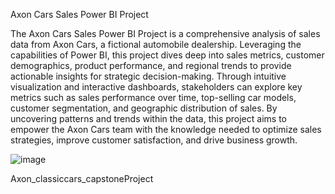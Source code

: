 Axon Cars Sales Power BI Project

The Axon Cars Sales Power BI Project is a comprehensive analysis of sales data from Axon Cars, a fictional automobile dealership. Leveraging the capabilities of Power BI, this project dives deep into sales metrics, customer demographics, product performance, and regional trends to provide actionable insights for strategic decision-making. Through intuitive visualization and interactive dashboards, stakeholders can explore key metrics such as sales performance over time, top-selling car models, customer segmentation, and geographic distribution of sales. By uncovering patterns and trends within the data, this project aims to empower the Axon Cars team with the knowledge needed to optimize sales strategies, improve customer satisfaction, and drive business growth.

![image](https://github.com/harika1795/Axon_Classic_cars/assets/153234284/6f9ade62-0e35-41ea-99df-e6d649f23b9a)

Axon_classiccars_capstoneProject

